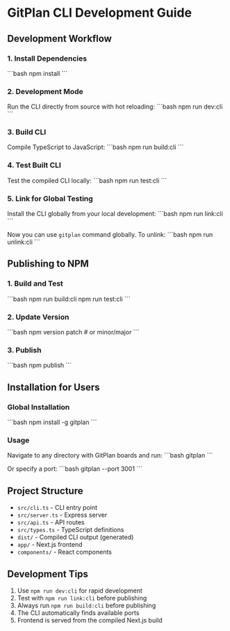 # GitPlan CLI Development Guide

## Development Workflow

### 1. Install Dependencies
\`\`\`bash
npm install
\`\`\`

### 2. Development Mode
Run the CLI directly from source with hot reloading:
\`\`\`bash
npm run dev:cli
\`\`\`

### 3. Build CLI
Compile TypeScript to JavaScript:
\`\`\`bash
npm run build:cli
\`\`\`

### 4. Test Built CLI
Test the compiled CLI locally:
\`\`\`bash
npm run test:cli
\`\`\`

### 5. Link for Global Testing
Install the CLI globally from your local development:
\`\`\`bash
npm run link:cli
\`\`\`

Now you can use `gitplan` command globally. To unlink:
\`\`\`bash
npm run unlink:cli
\`\`\`

## Publishing to NPM

### 1. Build and Test
\`\`\`bash
npm run build:cli
npm run test:cli
\`\`\`

### 2. Update Version
\`\`\`bash
npm version patch  # or minor/major
\`\`\`

### 3. Publish
\`\`\`bash
npm publish
\`\`\`

## Installation for Users

### Global Installation
\`\`\`bash
npm install -g gitplan
\`\`\`

### Usage
Navigate to any directory with GitPlan boards and run:
\`\`\`bash
gitplan
\`\`\`

Or specify a port:
\`\`\`bash
gitplan --port 3001
\`\`\`

## Project Structure

- `src/cli.ts` - CLI entry point
- `src/server.ts` - Express server
- `src/api.ts` - API routes
- `src/types.ts` - TypeScript definitions
- `dist/` - Compiled CLI output (generated)
- `app/` - Next.js frontend
- `components/` - React components

## Development Tips

1. Use `npm run dev:cli` for rapid development
2. Test with `npm run link:cli` before publishing
3. Always run `npm run build:cli` before publishing
4. The CLI automatically finds available ports
5. Frontend is served from the compiled Next.js build
</markdown>
